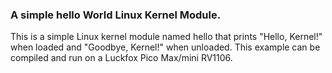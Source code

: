 ### A simple hello World Linux Kernel Module.

This is a simple Linux kernel module named hello that prints "Hello, Kernel!" when loaded and "Goodbye, Kernel!" when unloaded. This example can be compiled and run on a Luckfox Pico Max/mini RV1106.